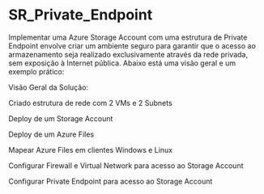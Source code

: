 # SR_Private_Endpoint

Implementar uma Azure Storage Account com uma estrutura de Private Endpoint envolve criar um ambiente seguro para garantir que o acesso ao armazenamento seja realizado exclusivamente através da rede privada, sem exposição à Internet pública. Abaixo está uma visão geral e um exemplo prático:

Visão Geral da Solução: 

Criado estrutura de rede com 2 VMs e 2 Subnets

Deploy de um Storage Account

Deploy de um Azure Files

Mapear Azure Files em clientes Windows e Linux

Configurar Firewall e Virtual Network para acesso ao Storage Account

Configurar Private Endpoint para acesso ao Storage Account

